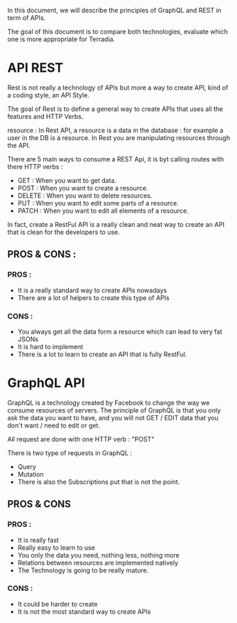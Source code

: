 In this document, we will describe the principles of GraphQL and REST in term of APIs.

The goal of this document is to compare both technologies, evaluate which one is more appropriate for Terradia.

# API REST
Rest is not really a technology of APIs but more a way to create API, kind of a coding style, an API Style.

The goal of Rest is to define a general way to create APIs that uses all the features and HTTP Verbs.

resource : In Rest API, a resource is a data in the database : for example a user in the DB is a resource. In Rest you are manipulating resources through the API.

There are 5 main ways to consume a REST Api, it is byt calling routes with there HTTP verbs :
- GET : When you want to get data.
- POST : When you want to create a resource.
- DELETE : When you want to delete resources. 
- PUT : When you want to edit some parts of a resource.
- PATCH : When you want to edit all elements of a resource.

In fact, create a RestFul API is a really clean and neat way to create an API that is clean for the developers to use.

## PROS & CONS :
### PROS :
- It is a really standard way to create APIs nowadays
- There are a lot of helpers to create this type of APIs

### CONS : 
- You always get all the data form a resource which can lead to very fat JSONs
- It is hard to implement
- There is a lot to learn to create an API that is fully RestFul.

# GraphQL API
GraphQL is a technology created by Facebook to change the way we consume resources of servers.
The principle of GraphQL is that you only ask the data you want to have, and you will not GET / EDIT data that you don't want / need to edit or get.

All request are done with one HTTP verb : "POST"

There is two type of requests in GraphQL : 
- Query
- Mutation
- There is also the Subscriptions put that is not the point.

## PROS & CONS
### PROS : 
- It is really fast
- Really easy to learn to use
- You only the data you need, nothing less, nothing more
- Relations between resources are implemented natively
- The Technology is going to be really mature.

### CONS :
- It could be harder to create
- It is not the most standard way to create APIs
